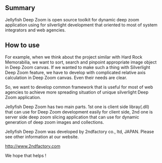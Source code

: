 ## Summary
Jellyfish Deep Zoom is open source toolkit for dynamic deep zoom application using for silverlight development that oriented to most of system integrators and web agencies.

## How to use
For example, when we think about the project similar with Hard Rock Memorabilia, we want to sort, search and pinpoint appropriate image object in Deep Zoom canvas. If we wanted to make such a thing with Silverlight Deep Zoom feature, we have to develop with complicated relative axis calculation in Deep Zoom canvas. Even their needs are clear.

So, we want to develop common framework that is useful for most of web agencies to achieve more spreading situation of unique silverlight Deep Zoom application. 

Jellyfish Deep Zoom has two main parts. 1st one is client side libray(.dll) that can use for Deep Zoom development easily for client side, 2nd one is server side deep zoom slicing application that can use for dynamic generation of deep zoom images and collections.

Jellyfish Deep Zoom was developed by 2ndfactory co., ltd, JAPAN.
Please see other information at our website.

http://www.2ndfactory.com

We hope that helps !
